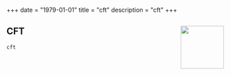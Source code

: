 +++ 
date = "1979-01-01"
title = "cft"
description = "cft"
+++


<h2 id=CFT>CFT
<img src="https://tv-static.net/2b57eb6e7f2e456a863b39f5640a2734/resources/images/icons/file-transfer.svg" height="100" width="100" align="right">
</h2>

```
cft
```

